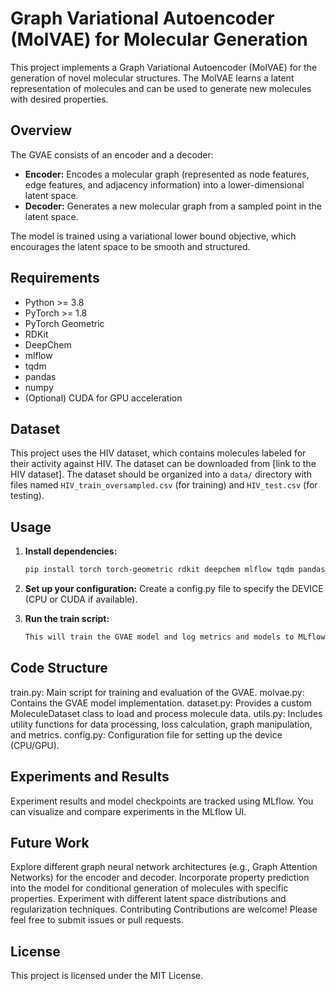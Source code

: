 # Graph Variational Autoencoder (MolVAE) for Molecular Generation

This project implements a Graph Variational Autoencoder (MolVAE) for the generation of novel molecular structures. The MolVAE learns a latent representation of molecules and can be used to generate new molecules with desired properties. 

## Overview

The GVAE consists of an encoder and a decoder:

- **Encoder:**  Encodes a molecular graph (represented as node features, edge features, and adjacency information) into a lower-dimensional latent space.
- **Decoder:** Generates a new molecular graph from a sampled point in the latent space.

The model is trained using a variational lower bound objective, which encourages the latent space to be smooth and structured.

## Requirements

- Python >= 3.8
- PyTorch >= 1.8
- PyTorch Geometric
- RDKit
- DeepChem
- mlflow
- tqdm
- pandas
- numpy
- (Optional) CUDA for GPU acceleration

## Dataset

This project uses the HIV dataset, which contains molecules labeled for their activity against HIV. The dataset can be downloaded from [link to the HIV dataset]. The dataset should be organized into a `data/` directory with files named `HIV_train_oversampled.csv` (for training) and `HIV_test.csv` (for testing).

## Usage

1. **Install dependencies:**
   ```bash
   pip install torch torch-geometric rdkit deepchem mlflow tqdm pandas numpy

2. **Set up your configuration:**
   Create a config.py file to specify the DEVICE (CPU or CUDA if available).

3. **Run the train script:**
   ```bash
   This will train the GVAE model and log metrics and models to MLflow.


## Code Structure

train.py: Main script for training and evaluation of the GVAE.
molvae.py: Contains the GVAE model implementation.
dataset.py: Provides a custom MoleculeDataset class to load and process molecule data.
utils.py: Includes utility functions for data processing, loss calculation, graph manipulation, and metrics.
config.py: Configuration file for setting up the device (CPU/GPU).

## Experiments and Results
Experiment results and model checkpoints are tracked using MLflow.
You can visualize and compare experiments in the MLflow UI.

## Future Work
Explore different graph neural network architectures (e.g., Graph Attention Networks) for the encoder and decoder.
Incorporate property prediction into the model for conditional generation of molecules with specific properties.
Experiment with different latent space distributions and regularization techniques.
Contributing
Contributions are welcome! Please feel free to submit issues or pull requests.

## License
This project is licensed under the MIT License.
